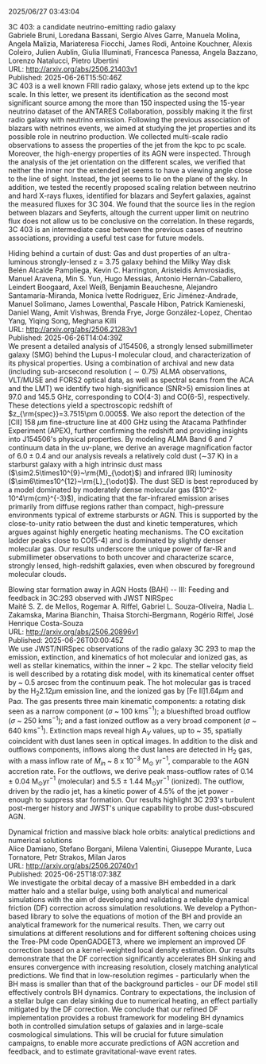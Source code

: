2025/06/27 03:43:04  

3C 403: a candidate neutrino-emitting radio galaxy  
Gabriele Bruni, Loredana Bassani, Sergio Alves Garre, Manuela Molina, Angela Malizia, Mariateresa Fiocchi, James Rodi, Antoine Kouchner, Alexis Coleiro, Julien Aublin, Giulia Illuminati, Francesca Panessa, Angela Bazzano, Lorenzo Natalucci, Pietro Ubertini  
URL: http://arxiv.org/abs/2506.21403v1  
Published: 2025-06-26T15:50:46Z  
  3C 403 is a well known FRII radio galaxy, whose jets extend up to the kpc scale. In this letter, we present its identification as the second most significant source among the more than 150 inspected using the 15-year neutrino dataset of the ANTARES Collaboration, possibly making it the first radio galaxy with neutrino emission. Following the previous association of blazars with netrinos events, we aimed at studying the jet properties and its possible role in neutrino production. We collected multi-scale radio observations to assess the properties of the jet from the kpc to pc scale. Moreover, the high-energy properties of its AGN were inspected. Through the analysis of the jet orientation on the different scales, we verified that neither the inner nor the extended jet seems to have a viewing angle close to the line of sight. Instead, the jet seems to lie on the plane of the sky. In addition, we tested the recently proposed scaling relation between neutrino and hard X-rays fluxes, identified for blazars and Seyfert galaxies, against the measured fluxes for 3C 304. We found that the source lies in the region between blazars and Seyferts, altough the current upper limit on neutrino flux does not allow us to be conclusive on the correlation. In these regards, 3C 403 is an intermediate case between the previous cases of neutrino associations, providing a useful test case for future models.   

Hiding behind a curtain of dust: Gas and dust properties of an
  ultra-luminous strongly-lensed z = 3.75 galaxy behind the Milky Way disk  
Belén Alcalde Pampliega, Kevin C. Harrington, Aristeidis Amvrosiadis, Manuel Aravena, Min S. Yun, Hugo Messias, Antonio Hernán-Caballero, Leindert Boogaard, Axel Weiß, Benjamin Beauchesne, Alejandro Santamaría-Miranda, Monica Ivette Rodriguez, Eric Jiménez-Andrade, Manuel Solimano, James Lowenthal, Pascale Hibon, Patrick Kamieneski, Daniel Wang, Amit Vishwas, Brenda Frye, Jorge González-Lopez, Chentao Yang, Yiqing Song, Meghana Killi  
URL: http://arxiv.org/abs/2506.21283v1  
Published: 2025-06-26T14:04:39Z  
  We present a detailed analysis of J154506, a strongly lensed submillimeter galaxy (SMG) behind the Lupus-I molecular cloud, and characterization of its physical properties. Using a combination of archival and new data (including sub-arcsecond resolution ($\sim0.75$) ALMA observations, VLT/MUSE and FORS2 optical data, as well as spectral scans from the ACA and the LMT) we identify two high-significance (SNR&gt;5) emission lines at 97.0 and 145.5 GHz, corresponding to CO(4-3) and CO(6-5), respectively. These detections yield a spectroscopic redshift of $z_{\rm{spec}}=3.7515\pm 0.0005$. We also report the detection of the [CII] 158 $\mu$m fine-structure line at 400 GHz using the Atacama Pathfinder Experiment (APEX), further confirming the redshift and providing insights into J154506's physical properties. By modeling ALMA Band 6 and 7 continuum data in the uv-plane, we derive an average magnification factor of $6.0 \pm 0.4$ and our analysis reveals a relatively cold dust ($\sim$37 K) in a starburst galaxy with a high intrinsic dust mass ($\sim2.5\times10^{9}~\rm{M}_{\odot}$) and infrared (IR) luminosity ($\sim6\times10^{12}~\rm{L}_{\odot}$). The dust SED is best reproduced by a model dominated by moderately dense molecular gas ($10^2-10^4\rm{cm}^{-3}$), indicating that the far-infrared emission arises primarily from diffuse regions rather than compact, high-pressure environments typical of extreme starbursts or AGN. This is supported by the close-to-unity ratio between the dust and kinetic temperatures, which argues against highly energetic heating mechanisms. The CO excitation ladder peaks close to CO(5-4) and is dominated by slightly denser molecular gas. Our results underscore the unique power of far-IR and submillimeter observations to both uncover and characterize scarce, strongly lensed, high-redshift galaxies, even when obscured by foreground molecular clouds.   

Blowing star formation away in AGN Hosts (BAH) -- III: Feeding and
  feedback in 3C\:293 observed with JWST NIRSpec  
Maitê S. Z. de Mellos, Rogemar A. Riffel, Gabriel L. Souza-Oliveira, Nadia L. Zakamska, Marina Bianchin, Thaisa Storchi-Bergmann, Rogério Riffel, José Henrique Costa-Souza  
URL: http://arxiv.org/abs/2506.20896v1  
Published: 2025-06-26T00:00:45Z  
  We use JWST/NIRSpec observations of the radio galaxy 3C 293 to map the emission, extinction, and kinematics of hot molecular and ionized gas, as well as stellar kinematics, within the inner ~ 2 kpc. The stellar velocity field is well described by a rotating disk model, with its kinematical center offset by ~ 0.5 arcsec from the continuum peak. The hot molecular gas is traced by the H$_2$2.12$\mu$m emission line, and the ionized gas by [Fe II]1.64$\mu$m and Pa$\alpha$. The gas presents three main kinematic components: a rotating disk seen as a narrow component ($\sigma$ ~ 100 kms$^{-1}$); a blueshifted broad outflow ($\sigma$ ~ 250 kms$^{-1}$); and a fast ionized outflow as a very broad component ($\sigma$ ~ 640 kms$^{-1}$). Extinction maps reveal high A$_V$ values, up to ~ 35, spatially coincident with dust lanes seen in optical images. In addition to the disk and outflows components, inflows along the dust lanes are detected in H$_2$ gas, with a mass inflow rate of $\dot{M}_{in}$ ~ 8 x 10$^{-3}$ M$_{\odot}$ yr$^{-1}$, comparable to the AGN accretion rate. For the outflows, we derive peak mass-outflow rates of 0.14 $\pm$ 0.04 M$_{\odot}$yr$^{-1}$ (molecular) and 5.5 $\pm$ 1.44 M$_{\odot}$yr$^{-1}$ (ionized). The outflow, driven by the radio jet, has a kinetic power of 4.5% of the jet power - enough to suppress star formation. Our results highlight 3C 293's turbulent post-merger history and JWST's unique capability to probe dust-obscured AGN.   

Dynamical friction and massive black hole orbits: analytical predictions
  and numerical solutions  
Alice Damiano, Stefano Borgani, Milena Valentini, Giuseppe Murante, Luca Tornatore, Petr Strakos, Milan Jaros  
URL: http://arxiv.org/abs/2506.20740v1  
Published: 2025-06-25T18:07:38Z  
  We investigate the orbital decay of a massive BH embedded in a dark matter halo and a stellar bulge, using both analytical and numerical simulations with the aim of developing and validating a reliable dynamical friction (DF) correction across simulation resolutions. We develop a Python-based library to solve the equations of motion of the BH and provide an analytical framework for the numerical results. Then, we carry out simulations at different resolutions and for different softening choices using the Tree-PM code OpenGADGET3, where we implement an improved DF correction based on a kernel-weighted local density estimation. Our results demonstrate that the DF correction significantly accelerates BH sinking and ensures convergence with increasing resolution, closely matching analytical predictions. We find that in low-resolution regimes - particularly when the BH mass is smaller than that of the background particles - our DF model still effectively controls BH dynamics. Contrary to expectations, the inclusion of a stellar bulge can delay sinking due to numerical heating, an effect partially mitigated by the DF correction. We conclude that our refined DF implementation provides a robust framework for modeling BH dynamics both in controlled simulation setups of galaxies and in large-scale cosmological simulations. This will be crucial for future simulation campaigns, to enable more accurate predictions of AGN accretion and feedback, and to estimate gravitational-wave event rates.   

